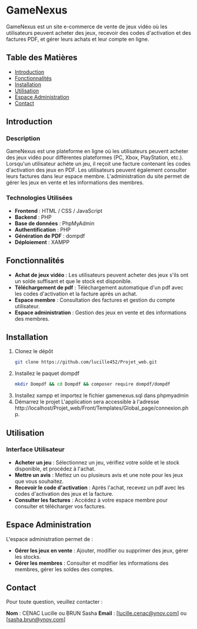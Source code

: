 # GameNexus

GameNexus est un site e-commerce de vente de jeux vidéo où les utilisateurs peuvent acheter des jeux, recevoir des codes d'activation et des factures PDF, et gérer leurs achats et leur compte en ligne.

## Table des Matières
- [Introduction](#introduction)
- [Fonctionnalités](#fonctionnalités)
- [Installation](#installation)
- [Utilisation](#utilisation)
- [Espace Administration](#espace-administration)
- [Contact](#contact)

## Introduction

### Description
GameNexus est une plateforme en ligne où les utilisateurs peuvent acheter des jeux vidéo pour différentes plateformes (PC, Xbox, PlayStation, etc.). Lorsqu'un utilisateur achète un jeu, il reçoit une facture contenant les codes d'activation des jeux en PDF. Les utilisateurs peuvent également consulter leurs factures dans leur espace membre. L'administration du site permet de gérer les jeux en vente et les informations des membres.

### Technologies Utilisées
- **Frontend** : HTML / CSS / JavaScript
- **Backend** : PHP
- **Base de données** : PhpMyAdmin
- **Authentification** : PHP 
- **Génération de PDF** : dompdf
- **Déploiement** : XAMPP

## Fonctionnalités
- **Achat de jeux vidéo** : Les utilisateurs peuvent acheter des jeux s'ils ont un solde suffisant et que le stock est disponible.
- **Téléchargement de pdf** : Téléchargement automatique d'un pdf avec les codes d'activation et la facture après un achat.
- **Espace membre** : Consultation des factures et gestion du compte utilisateur.
- **Espace administration** : Gestion des jeux en vente et des informations des membres.

## Installation
1. Clonez le dépôt
    ```bash
    git clone https://github.com/lucille452/Projet_web.git
    ```
2. Installez le paquet dompdf
    ```bash
   mkdir Dompdf && cd Dompdf && composer require dompdf/dompdf 
   ```
3. Installez xampp et 
    importez le fichier gamenexus.sql dans phpmyadmin
4. Démarrez le projet
   L'application sera accessible à l'adresse http://localhost/Projet_web/Front/Templates/Global_page/connexion.php.

## Utilisation

### Interface Utilisateur
- **Acheter un jeu** : Sélectionnez un jeu, vérifiez votre solde et le stock disponible, et procédez à l'achat.
- **Mettre un avis** : Mettez un ou plusieurs avis et une note pour les jeux que vous souhaitez.
- **Recevoir le code d'activation** : Après l'achat, recevez un pdf avec les codes d'activation des jeux et la facture.
- **Consulter les factures** : Accédez à votre espace membre pour consulter et télécharger vos factures.

## Espace Administration
L'espace administration permet de :
- **Gérer les jeux en vente** : Ajouter, modifier ou supprimer des jeux, gérer les stocks.
- **Gérer les membres** : Consulter et modifier les informations des membres, gérer les soldes des comptes.

## Contact
Pour toute question, veuillez contacter :

**Nom** : CENAC Lucille ou BRUN Sasha
**Email** : [lucille.cenac@ynov.com] ou [sasha.brun@ynov.com]
